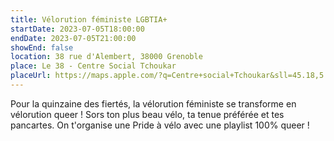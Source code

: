 ```yaml
---
title: Vélorution féministe LGBTIA+
startDate: 2023-07-05T18:00:00
endDate: 2023-07-05T21:00:00
showEnd: false
location: 38 rue d'Alembert, 38000 Grenoble
place: Le 38 - Centre Social Tchoukar
placeUrl: https://maps.apple.com/?q=Centre+social+Tchoukar&sll=45.18,5.73&address=38+rue+d+Alembert
---
```


Pour la quinzaine des fiertés, la vélorution féministe se transforme en vélorution queer ! Sors ton plus beau vélo, ta tenue préférée et tes pancartes. On t'organise une Pride à vélo avec une playlist 100% queer !
